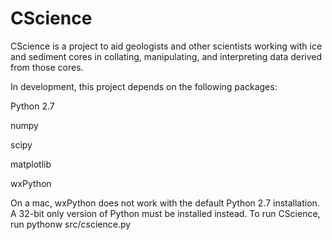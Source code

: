 CScience
======

CScience is a project to aid geologists and other scientists working with ice and sediment cores in collating, manipulating, and interpreting data derived from those cores.

In development, this project depends on the following packages:

Python 2.7

numpy

scipy

matplotlib

wxPython

On a mac, wxPython does not work with the default Python 2.7 installation. A 32-bit only version of Python must be installed instead.
To run CScience, run pythonw src/cscience.py
